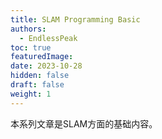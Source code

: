```yaml
---
title: SLAM Programming Basic
authors:
  - EndlessPeak
toc: true
featuredImage: 
date: 2023-10-28
hidden: false
draft: false
weight: 1
---
```


本系列文章是SLAM方面的基础内容。
